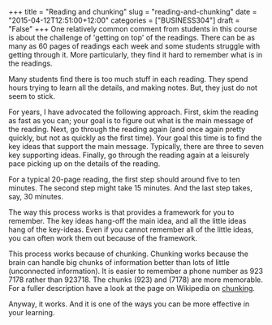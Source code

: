 +++
title = "Reading and chunking"
slug = "reading-and-chunking"
date = "2015-04-12T12:51:00+12:00"
categories = ["BUSINESS304"]
draft = "False"
+++
One relatively common comment from students in this course is about the challenge of 'getting on top' of the readings. There can be as many as 60 pages of readings each week and some students struggle with getting through it. More particularly, they find it hard to remember what is in the readings.

Many students find there is too much stuff in each reading. They spend hours trying to learn all the details, and making notes. But, they just do not seem to stick.

For years, I have advocated the following approach. First, skim the reading as fast as you can; your goal is to figure out what is the main message of the reading. Next, go through the reading again (and once again pretty quickly, but not as quickly as the first time). Your goal this time is to find the key ideas that support the main message. Typically, there are three to seven key supporting ideas. Finally, go through the reading again at a leisurely pace picking up on the details of the reading. 

For a typical 20-page reading, the first step should around five to ten minutes. The second step might take 15 minutes. And the last step takes, say, 30 minutes.

The way this process works is that provides a framework for you to remember. The key ideas hang-off the main idea, and all the little ideas hang of the key-ideas. Even if you cannot remember all of the little ideas, you can often work them out because of the framework.

This process works because of chunking. Chunking works because the brain can handle big chunks of information better than lots of little (unconnected information). It is easier to remember a phone number as 923 7178 rather than 923718. The chunks (923) and (7178) are more memorable. For a fuller description have a look at the page on Wikipedia on [chunking](https://en.wikipedia.org/wiki/Chunking_%28psychology%29). 

Anyway, it works. And it is one of the ways you can be more effective in your learning.
